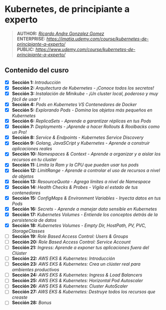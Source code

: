 # Kubernetes, de principiante a experto

> **AUTHOR:** _[Ricardo Andre Gonzalez Gomez](https://www.udemy.com/user/ricardo-andre-gonzalez-gomez/)_  
> **ENTERPRISE:** _https://imatia.udemy.com/course/kubernetes-de-principiante-a-experto/_  
> **PUBLIC:** _https://www.udemy.com/course/kubernetes-de-principiante-a-experto/_ 

## Contenido del cusro

- [x] **Sección 1:** _Introducción_
- [x] **Sección 2:** _Arquitectura de Kubernetes - ¡Conoce todos los secretos!_
- [x] **Sección 3:** _Instalación de Minikube - ¡Un cluster local, poderoso y muy fácil de usar !_
- [x] **Sección 4:** _Pods en Kubernetes VS Contenedores de Docker_
- [x] **Sección 5:** _Explorando Pods - Domina los objetos más pequeños en Kubernetes_
- [x] **Sección 6:** _ReplicaSets - Aprende a garantizar réplicas en tus Pods_
- [x] **Sección 7:** _Deployments - ¡Aprende a hacer Rollouts & Roolbacks como un Pro!_
- [x] **Sección 8:** _Service & Endpoints - Kubernetes Service Discovery_
- [x] **Sección 9:** _Golang, JavaSCript y Kubernetes - Aprende a construir aplicaciones reales_
- [x] **Sección 10:** _Namespaces & Context - Aprende a organizar y a aislar los recursos en tu cluster_  
- [x] **Sección 11:** _Limita la Ram y la CPU que pueden usar tus pods_  
- [x] **Sección 12:** _LimitRange - Aprende a controlar el uso de recursos a nivel de objetos_  
- [x] **Sección 13:** _ResourceQuota - Agrega límites a nivel de Namespace_  
- [x] **Sección 14:** _Health Checks & Probes - Vigila el estado de tus contenedores_  
- [x] **Sección 15:** _ConfigMaps & Environment Variables - Inyecta datos en tus Pods_  
- [x] **Sección 16:** _Secrets - Aprende a manejar data sensible en Kubernetes_  
- [x] **Sección 17:** _Kubernetes Volumes - Entiende los conceptos detrás de la persistencia de datos_  
- [x] **Sección 18:** _Kubernetes Volumes - Empty Dir, HostPath, PV, PVC, StorageClasses_  
- [ ] **Sección 19:** _Role Based Access Control: Users & Groups_  
- [ ] **Sección 20:** _Role Based Access Control: Service Account_  
- [ ] **Sección 21:** _Ingress: Aprende a exponer tus aplicaciones fuera del Clúster_  
- [ ] **Sección 22:** _AWS EKS & Kubernetes: Introducción_  
- [ ] **Sección 23:** _AWS EKS & Kubernetes: Crea un clúster real para ambientes productivos_  
- [ ] **Sección 24:** _AWS EKS & Kubernetes: Ingress & Load Balancers_  
- [ ] **Sección 25:** _AWS EKS & Kubernetes: Horizontal Pod Autoscaler_  
- [ ] **Sección 26:** _AWS EKS & Kubernetes: Cluster AutoScaler_  
- [ ] **Sección 27:** _AWS EKS & Kubernetes: Destruye todos los recursos que creaste_  
- [ ] **Sección 28:** _Bonus_  